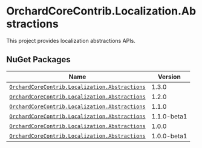 # OrchardCoreContrib.Localization.Abstractions

This project provides localization abstractions APIs.

## NuGet Packages

| Name                                                                                                                                      | Version     |
|-------------------------------------------------------------------------------------------------------------------------------------------|-------------|
| [`OrchardCoreContrib.Localization.Abstractions`](https://www.nuget.org/packages/OrchardCoreContrib.Localization.Abstractions/1.3.0)       | 1.3.0       |
| [`OrchardCoreContrib.Localization.Abstractions`](https://www.nuget.org/packages/OrchardCoreContrib.Localization.Abstractions/1.2.0)       | 1.2.0       |
| [`OrchardCoreContrib.Localization.Abstractions`](https://www.nuget.org/packages/OrchardCoreContrib.Localization.Abstractions/1.1.0)       | 1.1.0       |
| [`OrchardCoreContrib.Localization.Abstractions`](https://www.nuget.org/packages/OrchardCoreContrib.Localization.Abstractions/1.1.0-beta1) | 1.1.0-beta1 |
| [`OrchardCoreContrib.Localization.Abstractions`](https://www.nuget.org/packages/OrchardCoreContrib.Localization.Abstractions/1.0.0)       | 1.0.0       |
| [`OrchardCoreContrib.Localization.Abstractions`](https://www.nuget.org/packages/OrchardCoreContrib.Localization.Abstractions/1.0.0-beta1) | 1.0.0-beta1 |
